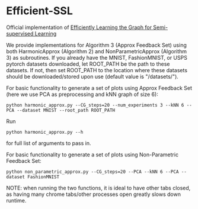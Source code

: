 # Efficient-SSL

Official implementation of [Efficiently Learning the Graph for Semi-supervised Learning](https://arxiv.org/abs/2306.07098)

We provide implementations for Algorithm 3 (Approx Feedback Set) using both HarmonicApprox (Algorithm 2) and NonParametricApprox (Algorithm 3) as subroutines. If you already have the MNIST, FashionMNIST, or USPS pytorch datasets downloaded, let ROOT_PATH be the path to these datasets. If not, then set ROOT_PATH to the location where these datasets should be downloaded/stored upon use (default value is "/datasets/").

For basic functionality to generate a set of plots using Approx Feedback Set (here we use PCA as preprocessing and kNN graph of size 6): 

```
python harmonic_approx.py --CG_steps=20 --num_experiments 3 --kNN 6 --PCA --dataset MNIST --root_path ROOT_PATH
```

Run 

```
python harmonic_approx.py --h
```
 for full list of arguments to pass in.

For basic functionality to generate a set of plots using Non-Parametric Feedback Set: 

```
python non_parametric_approx.py --CG_steps=20 --PCA --kNN 6 --PCA --dataset FashionMNIST
```
NOTE: when running the two functions, it is ideal to have other tabs closed, as having many chrome tabs/other processes open greatly slows down runtime. 